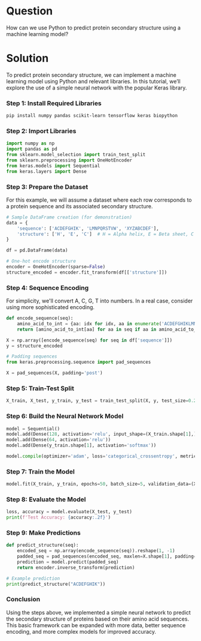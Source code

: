 # Question
How can we use Python to predict protein secondary structure using a machine learning model?

# Solution

To predict protein secondary structure, we can implement a machine learning model using Python and relevant libraries. In this tutorial, we’ll explore the use of a simple neural network with the popular Keras library.

### Step 1: Install Required Libraries
```bash
pip install numpy pandas scikit-learn tensorflow keras biopython
```

### Step 2: Import Libraries
```python
import numpy as np
import pandas as pd
from sklearn.model_selection import train_test_split
from sklearn.preprocessing import OneHotEncoder
from keras.models import Sequential
from keras.layers import Dense
```

### Step 3: Prepare the Dataset
For this example, we will assume a dataset where each row corresponds to a protein sequence and its associated secondary structure.

```python
# Sample DataFrame creation (for demonstration)
data = {
    'sequence': ['ACDEFGHIK', 'LMNPQRSTVW', 'XYZABCDEF'],
    'structure': ['H', 'E', 'C']  # H = Alpha helix, E = Beta sheet, C = Coil
}

df = pd.DataFrame(data)

# One-hot encode structure
encoder = OneHotEncoder(sparse=False)
structure_encoded = encoder.fit_transform(df[['structure']])
```

### Step 4: Sequence Encoding
For simplicity, we'll convert A, C, G, T into numbers. In a real case, consider using more sophisticated encoding.

```python
def encode_sequence(seq):
    amino_acid_to_int = {aa: idx for idx, aa in enumerate('ACDEFGHIKLMNPQRSTVWY')}
    return [amino_acid_to_int[aa] for aa in seq if aa in amino_acid_to_int]

X = np.array([encode_sequence(seq) for seq in df['sequence']])
y = structure_encoded

# Padding sequences
from keras.preprocessing.sequence import pad_sequences

X = pad_sequences(X, padding='post')
```

### Step 5: Train-Test Split
```python
X_train, X_test, y_train, y_test = train_test_split(X, y, test_size=0.2, random_state=42)
```

### Step 6: Build the Neural Network Model
```python
model = Sequential()
model.add(Dense(128, activation='relu', input_shape=(X_train.shape[1],)))
model.add(Dense(64, activation='relu'))
model.add(Dense(y_train.shape[1], activation='softmax'))

model.compile(optimizer='adam', loss='categorical_crossentropy', metrics=['accuracy'])
```

### Step 7: Train the Model
```python
model.fit(X_train, y_train, epochs=50, batch_size=5, validation_data=(X_test, y_test))
```

### Step 8: Evaluate the Model
```python
loss, accuracy = model.evaluate(X_test, y_test)
print(f'Test Accuracy: {accuracy:.2f}')
```

### Step 9: Make Predictions
```python
def predict_structure(seq):
    encoded_seq = np.array(encode_sequence(seq)).reshape(1, -1)
    padded_seq = pad_sequences(encoded_seq, maxlen=X.shape[1], padding='post')
    prediction = model.predict(padded_seq)
    return encoder.inverse_transform(prediction)

# Example prediction
print(predict_structure("ACDEFGHIK"))
```

### Conclusion
Using the steps above, we implemented a simple neural network to predict the secondary structure of proteins based on their amino acid sequences. This basic framework can be expanded with more data, better sequence encoding, and more complex models for improved accuracy.